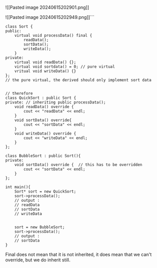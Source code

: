 ![[Pasted image 20240615202901.png]]

![[Pasted image 20240615202949.png]]```
```
class Sort { 
public: 
	virtual void processData() final { 
		readData();
		sortData();
		writeData();
	}
private: 
	virtual void readData() {};
	virtual void sortdata() = 0; // pure virtual
	vritual void writeData() {}
};
// the pure virtual, the derived should only implement sort data


// therefore
class QuickSort : public Sort { 
private: // inheriting public processData();
	void readData() override { 
		cout << "readData" << endl;
	}
	void sortData() override{ 
		cout << "sortData" << endl;
	}
	void writeData() override { 
		cout << "writeData" << endl;
	}
};

class BubbleSort : public Sort(){ 
private: 
	void sortData() override {  // this has to be overridden
		cout << "sortData" << endl;
	}
};

int main(){ 
	Sort* sort = new QuickSort;
	sort->processData();
	// output : 
	// readData
	// sortData
	// writeData


	sort = new BubbleSort;
	sort->processData();
	// output : 
	// sortData
}
```

Final does not mean that it is not inherited, it does mean that we can't override, but we do inherit still. 


